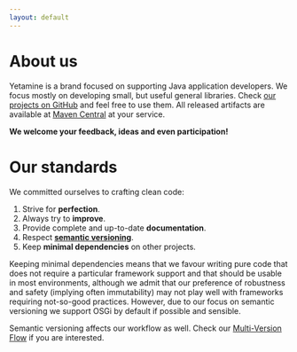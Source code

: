 ```yaml
---
layout: default
---
```


# About us

Yetamine is a brand focused on supporting Java application developers. We focus mostly on developing small, but useful general libraries. Check [our projects on GitHub][Yetamine@GitHub] and feel free to use them. All released artifacts are available at [Maven Central][Yetamine@Maven] at your service.

**We welcome your feedback, ideas and even participation!**


# Our standards

We committed ourselves to crafting clean code:

1. Strive for **perfection**.
2. Always try to **improve**.
3. Provide complete and up-to-date **documentation**.
4. Respect [**semantic versioning**](https://semver.org/).
5. Keep **minimal dependencies** on other projects.

Keeping minimal dependencies means that we favour writing pure code that does not require a particular framework support and that should be usable in most environments, although we admit that our preference of robustness and safety (implying often immutability) may not play well with frameworks requiring not-so-good practices. However, due to our focus on semantic versioning we support OSGi by default if possible and sensible.

Semantic versioning affects our workflow as well. Check our [Multi-Version Flow](flow.html) if you are interested.


[Yetamine@GitHub]:  http://github.com/yetamine/
[Yetamine@Maven]:   http://search.maven.org/#search|ga|1|net.yetamine
